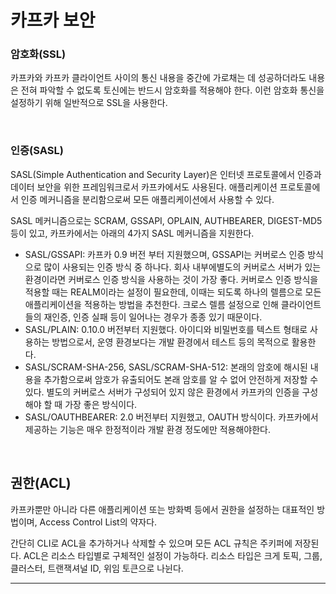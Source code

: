 # 카프카 보안

### 암호화(SSL)

카프카와 카프카 클라이언트 사이의 통신 내용을 중간에 가로채는 데 성공하더라도 내용은 전혀 파악할 수 없도록 토신에는 반드시 암호화를 적용해야 한다. 이런 암호화 통신을 설정하기 위해 일반적으로 SSL을 사용한다.  

<Br/>

### 인증(SASL)

SASL(Simple Authentication and Security Layer)은 인터넷 프로토콜에서 인증과 데이터 보안을 위한 프레임워크로서 카프카에서도 사용된다. 애플리케이션 프로토콜에서 인증 메커니즘을 분리함으로써 모든 애플리케이션에서 사용할 수 있다.  

SASL 메커니즘으로는 SCRAM, GSSAPI, OPLAIN, AUTHBEARER, DIGEST-MD5 등이 있고, 카프카에서는 아래의 4가지 SASL 메커니즘을 지원한다.  

* SASL/GSSAPI: 카프카 0.9 버전 부터 지원했으며, GSSAPI는 커버로스 인증 방식으로 많이 사용되는 인증 방식 중 하나다. 회사 내부에별도의 커버로스 서버가 있는 환경이라면 커버로스 인증 방식을 사용하는 것이 가장 좋다. 커버로스 인증 방식을 적용할 때는 REALM이라는 설정이 필요한데, 이때는 되도록 하나의 렐름으로 모든 애플리케이션을 적용하는 방법을 추천한다. 크로스 렐름 설정으로 인해 클라이언트들의 재인증, 인증 실패 등이 일어나는 경우가 종종 있기 때문이다.  
* SASL/PLAIN: 0.10.0 버전부터 지원했다. 아이디와 비밀번호를 텍스트 형태로 사용하는 방법으로서, 운영 환경보다는 개발 환경에서 테스트 등의 목적으로 활용한다.
* SASL/SCRAM-SHA-256, SASL/SCRAM-SHA-512: 본래의 암호에 해시된 내용을 추가함으로써 암호가 유출되어도 본래 암호를 알 수 없어 안전하게 저장할 수 있다. 별도의 커버로스 서버가 구성되어 있지 않은 환경에서 카프카의 인증을 구성해야 할 때 가장 좋은 방식이다.
* SASL/OAUTHBEARER: 2.0 버전부터 지원했고, OAUTH 방식이다. 카프카에서 제공하는 기능은 매우 한정적이라 개발 환경 정도에만 적용해야한다.  

<br/>

## 권한(ACL)

카프카뿐만 아니라 다른 애플리케이션 또는 방화벽 등에서 권한을 설정하는 대표적인 방법이며, Access Control List의 약자다.  

간단히 CLI로 ACL을 추가하거나 삭제할 수 있으며 모든 ACL 규칙은 주키퍼에 저장된다. ACL은 리소스 타입별로 구체적인 설정이 가능하다. 리소스 타입은 크게 토픽, 그룹, 클러스터, 트랜잭셔널 ID, 위임 토큰으로 나뉜다.

---

